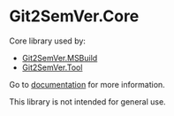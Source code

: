 ﻿# Git2SemVer.Core

Core library used by:

* [Git2SemVer.MSBuild](https://noetictools.github.io/Git2SemVer/)
* [Git2SemVer.Tool](https://noetictools.github.io/Git2SemVer/)

Go to [documentation](https://noetictools.github.io/Git2SemVer/) for more information.

This library is not intended for general use.

